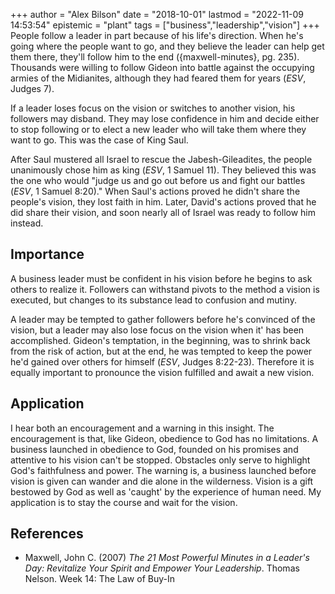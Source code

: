 +++
author = "Alex Bilson"
date = "2018-10-01"
lastmod = "2022-11-09 14:53:54"
epistemic = "plant"
tags = ["business","leadership","vision"]
+++
People follow a leader in part because of his life's direction. When he's going where the people want to go, and they believe the leader can help get them there, they'll follow him to the end ({maxwell-minutes}, pg. 235). Thousands were willing to follow Gideon into battle against the occupying armies of the Midianites, although they had feared them for years (_ESV_, Judges 7).

If a leader loses focus on the vision or switches to another vision, his followers may disband. They may lose confidence in him and decide either to stop following or to elect a new leader who will take them where they want to go. This was the case of King Saul.

After Saul mustered all Israel to rescue the Jabesh-Gileadites, the people unanimously chose him as king (_ESV_, 1 Samuel 11). They believed this was the one who would "judge us and go out before us and fight our battles (_ESV_, 1 Samuel 8:20)." When Saul's actions proved he didn't share the people's vision, they lost faith in him. Later, David's actions proved that he did share their vision, and soon nearly all of Israel was ready to follow him instead.

## Importance

A business leader must be confident in his vision before he begins to ask others to realize it. Followers can withstand pivots to the method a vision is executed, but changes to its substance lead to confusion and mutiny.

A leader may be tempted to gather followers before he's convinced of the vision, but a leader may also lose focus on the vision when it' has been accomplished. Gideon's temptation, in the beginning, was to shrink back from the risk of action, but at the end, he was tempted to keep the power he'd gained over others for himself (_ESV_, Judges 8:22-23). Therefore it is equally important to pronounce the vision fulfilled and await a new vision.

## Application

I hear both an encouragement and a warning in this insight. The encouragement is that, like Gideon, obedience to God has no limitations. A business launched in obedience to God, founded on his promises and attentive to his vision can't be stopped. Obstacles only serve to highlight God's faithfulness and power. The warning is, a business launched before vision is given can wander and die alone in the wilderness. Vision is a gift bestowed by God as well as 'caught' by the experience of human need. My application is to stay the course and wait for the vision.

## References

- Maxwell, John C. (2007) _The 21 Most Powerful Minutes in a Leader's Day: Revitalize Your Spirit and Empower Your Leadership_. Thomas Nelson. Week 14: The Law of Buy-In
